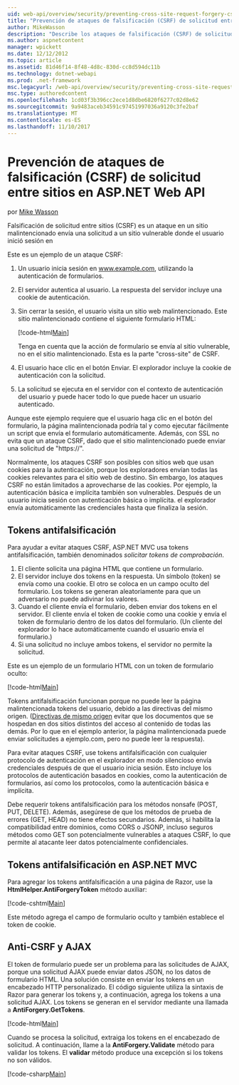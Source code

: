 ```yaml
---
uid: web-api/overview/security/preventing-cross-site-request-forgery-csrf-attacks
title: "Prevención de ataques de falsificación (CSRF) de solicitud entre sitios en ASP.NET Web API | Documentos de Microsoft"
author: MikeWasson
description: "Describe los ataques de falsificación (CSRF) de solicitud entre sitios y cómo implementar medidas de anti-CSRF en ASP.NET Web API."
ms.author: aspnetcontent
manager: wpickett
ms.date: 12/12/2012
ms.topic: article
ms.assetid: 81d46f14-8f48-4d8c-830d-cc8d594dc11b
ms.technology: dotnet-webapi
ms.prod: .net-framework
msc.legacyurl: /web-api/overview/security/preventing-cross-site-request-forgery-csrf-attacks
msc.type: authoredcontent
ms.openlocfilehash: 1cd03f3b396cc2ece1d8dbe6820f6277c02d8e62
ms.sourcegitcommit: 9a9483aceb34591c97451997036a9120c3fe2baf
ms.translationtype: MT
ms.contentlocale: es-ES
ms.lasthandoff: 11/10/2017
---
```

<a name="preventing-cross-site-request-forgery-csrf-attacks-in-aspnet-web-api"></a>Prevención de ataques de falsificación (CSRF) de solicitud entre sitios en ASP.NET Web API
====================
por [Mike Wasson](https://github.com/MikeWasson)

Falsificación de solicitud entre sitios (CSRF) es un ataque en un sitio malintencionado envía una solicitud a un sitio vulnerable donde el usuario inició sesión en

Este es un ejemplo de un ataque CSRF:

1. Un usuario inicia sesión en www.example.com, utilizando la autenticación de formularios.
2. El servidor autentica al usuario. La respuesta del servidor incluye una cookie de autenticación.
3. Sin cerrar la sesión, el usuario visita un sitio web malintencionado. Este sitio malintencionado contiene el siguiente formulario HTML: 

    [!code-html[Main](preventing-cross-site-request-forgery-csrf-attacks/samples/sample1.html)]

    Tenga en cuenta que la acción de formulario se envía al sitio vulnerable, no en el sitio malintencionado. Esta es la parte "cross-site" de CSRF.
4. El usuario hace clic en el botón Enviar. El explorador incluye la cookie de autenticación con la solicitud.
5. La solicitud se ejecuta en el servidor con el contexto de autenticación del usuario y puede hacer todo lo que puede hacer un usuario autenticado.

Aunque este ejemplo requiere que el usuario haga clic en el botón del formulario, la página malintencionada podría tal y como ejecutar fácilmente un script que envía el formulario automáticamente. Además, con SSL no evita que un ataque CSRF, dado que el sitio malintencionado puede enviar una solicitud de "https://".

Normalmente, los ataques CSRF son posibles con sitios web que usan cookies para la autenticación, porque los exploradores envían todas las cookies relevantes para el sitio web de destino. Sin embargo, los ataques CSRF no están limitados a aprovecharse de las cookies. Por ejemplo, la autenticación básica e implícita también son vulnerables. Después de un usuario inicia sesión con autenticación básica o implícita. el explorador envía automáticamente las credenciales hasta que finaliza la sesión.

## <a name="anti-forgery-tokens"></a>Tokens antifalsificación

Para ayudar a evitar ataques CSRF, ASP.NET MVC usa tokens antifalsificación, también denominados *solicitar tokens de comprobación*.

1. El cliente solicita una página HTML que contiene un formulario.
2. El servidor incluye dos tokens en la respuesta. Un símbolo (token) se envía como una cookie. El otro se coloca en un campo oculto del formulario. Los tokens se generan aleatoriamente para que un adversario no puede adivinar los valores.
3. Cuando el cliente envía el formulario, deben enviar dos tokens en el servidor. El cliente envía el token de cookie como una cookie y envía el token de formulario dentro de los datos del formulario. (Un cliente del explorador lo hace automáticamente cuando el usuario envía el formulario.)
4. Si una solicitud no incluye ambos tokens, el servidor no permite la solicitud.

Este es un ejemplo de un formulario HTML con un token de formulario oculto:

[!code-html[Main](preventing-cross-site-request-forgery-csrf-attacks/samples/sample2.html)]

Tokens antifalsificación funcionan porque no puede leer la página malintencionada tokens del usuario, debido a las directivas del mismo origen. ([Directivas de mismo origen](http://www.w3.org/Security/wiki/Same_Origin_Policy) evitar que los documentos que se hospedan en dos sitios distintos del acceso al contenido de todas las demás. Por lo que en el ejemplo anterior, la página malintencionada puede enviar solicitudes a ejemplo.com, pero no puede leer la respuesta).

Para evitar ataques CSRF, use tokens antifalsificación con cualquier protocolo de autenticación en el explorador en modo silencioso envía credenciales después de que el usuario inicia sesión. Esto incluye los protocolos de autenticación basados en cookies, como la autenticación de formularios, así como los protocolos, como la autenticación básica e implícita.

Debe requerir tokens antifalsificación para los métodos nonsafe (POST, PUT, DELETE). Además, asegúrese de que los métodos de prueba de errores (GET, HEAD) no tiene efectos secundarios. Además, si habilita la compatibilidad entre dominios, como CORS o JSONP, incluso seguros métodos como GET son potencialmente vulnerables a ataques CSRF, lo que permite al atacante leer datos potencialmente confidenciales.

## <a name="anti-forgery-tokens-in-aspnet-mvc"></a>Tokens antifalsificación en ASP.NET MVC

Para agregar los tokens antifalsificación a una página de Razor, use la **HtmlHelper.AntiForgeryToken** método auxiliar:

[!code-cshtml[Main](preventing-cross-site-request-forgery-csrf-attacks/samples/sample3.cshtml)]

Este método agrega el campo de formulario oculto y también establece el token de cookie.

## <a name="anti-csrf-and-ajax"></a>Anti-CSRF y AJAX

El token de formulario puede ser un problema para las solicitudes de AJAX, porque una solicitud AJAX puede enviar datos JSON, no los datos de formulario HTML. Una solución consiste en enviar los tokens en un encabezado HTTP personalizado. El código siguiente utiliza la sintaxis de Razor para generar los tokens y, a continuación, agrega los tokens a una solicitud AJAX. Los tokens se generan en el servidor mediante una llamada a **AntiForgery.GetTokens**.

[!code-html[Main](preventing-cross-site-request-forgery-csrf-attacks/samples/sample4.html)]

Cuando se procesa la solicitud, extraiga los tokens en el encabezado de solicitud. A continuación, llame a la **AntiForgery.Validate** método para validar los tokens. El **validar** método produce una excepción si los tokens no son válidos.

[!code-csharp[Main](preventing-cross-site-request-forgery-csrf-attacks/samples/sample5.cs)]
